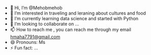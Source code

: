 - 👋 Hi, I’m @Mehobmehob
- 👀 I’m interested in traveling and leraning about cultures and food
- 🌱 I’m currently learning data science and started with Python
- 💞️ I’m looking to collaborate on ...
- 📫 How to reach me , you can reach me through my email hmaha7791@gmail.com
- 😄 Pronouns: Ms
- ⚡ Fun fact: ...

<!---
Mehobmehob/Mehobmehob is a ✨ special ✨ repository because its `README.md` (this file) appears on your GitHub profile.
You can click the Preview link to take a look at your changes.
--->
